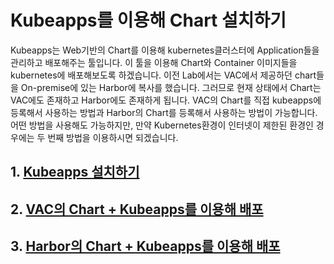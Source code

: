 # Kubeapps를 이용해 Chart 설치하기
Kubeapps는 Web기반의 Chart를 이용해 kubernetes클러스터에 Application들을 관리하고 배포해주는 툴입니다.
이 툴을 이용해 Chart와 Container 이미지들을 kubernetes에 배포해보도록 하겠습니다.
이전 Lab에서는 VAC에서 제공하던 chart들을 On-premise에 있는 Harbor에 복사를 했습니다.
그러므로 현재 상태에서 Chart는 VAC에도 존재하고 Harbor에도 존재하게 됩니다.
VAC의 Chart를 직접 kubeapps에 등록해서 사용하는 방법과 Harbor의 Chart를 등록해서 사용하는 방법이 가능합니다.
어떤 방법을 사용해도 가능하지만, 만약 Kubernetes환경이 인터넷이 제한된 환경인 경우에는 두 번째 방법을 이용하시면 되겠습니다.

## 1. [Kubeapps 설치하기](kubeapps_install.md)
## 2. [VAC의 Chart + Kubeapps를 이용해 배포](kubeapps_vac.md)
## 3. [Harbor의 Chart + Kubeapps를 이용해 배포](kubeapps_harbor.md)